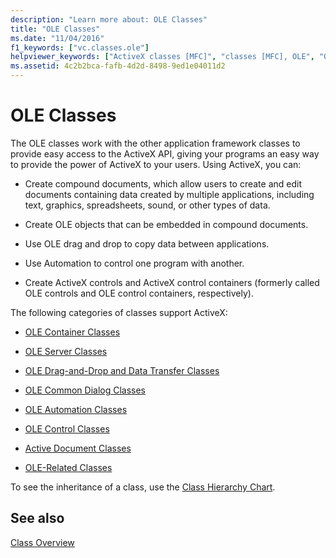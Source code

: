 ```yaml
---
description: "Learn more about: OLE Classes"
title: "OLE Classes"
ms.date: "11/04/2016"
f1_keywords: ["vc.classes.ole"]
helpviewer_keywords: ["ActiveX classes [MFC]", "classes [MFC], OLE", "OLE classes [MFC]", "OLE [MFC], classes"]
ms.assetid: 4c2b2bca-fafb-4d2d-8498-9ed1e04011d2
---
```

# OLE Classes

The OLE classes work with the other application framework classes to provide easy access to the ActiveX API, giving your programs an easy way to provide the power of ActiveX to your users. Using ActiveX, you can:

- Create compound documents, which allow users to create and edit documents containing data created by multiple applications, including text, graphics, spreadsheets, sound, or other types of data.

- Create OLE objects that can be embedded in compound documents.

- Use OLE drag and drop to copy data between applications.

- Use Automation to control one program with another.

- Create ActiveX controls and ActiveX control containers (formerly called OLE controls and OLE control containers, respectively).

The following categories of classes support ActiveX:

- [OLE Container Classes](ole-container-classes.md)

- [OLE Server Classes](ole-server-classes.md)

- [OLE Drag-and-Drop and Data Transfer Classes](ole-drag-and-drop-and-data-transfer-classes.md)

- [OLE Common Dialog Classes](ole-common-dialog-classes.md)

- [OLE Automation Classes](ole-automation-classes.md)

- [OLE Control Classes](ole-control-classes.md)

- [Active Document Classes](active-document-classes.md)

- [OLE-Related Classes](ole-related-classes.md)

To see the inheritance of a class, use the [Class Hierarchy Chart](hierarchy-chart.md).

## See also

[Class Overview](class-library-overview.md)
